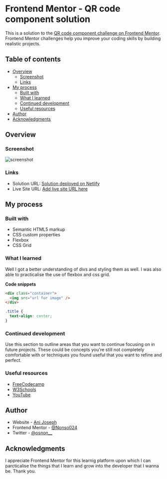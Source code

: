 # Frontend Mentor - QR code component solution

This is a solution to the [QR code component challenge on Frontend Mentor](https://www.frontendmentor.io/challenges/qr-code-component-iux_sIO_H). Frontend Mentor challenges help you improve your coding skills by building realistic projects.

## Table of contents

- [Overview](#overview)
  - [Screenshot](#screenshot)
  - [Links](#links)
- [My process](#my-process)
  - [Built with](#built-with)
  - [What I learned](#what-i-learned)
  - [Continued development](#continued-development)
  - [Useful resources](#useful-resources)
- [Author](#author)
- [Acknowledgments](#acknowledgments)

## **Overview**

### Screenshot

![screenshot](<Screenshot%20(111).png>)

### **Links**

- Solution URL: [Solution deployed on Netlify](https://qrbynonso024.netlify.app)
- Live Site URL: [Add live site URL here](https://your-live-site-url.com)

## **My process**

### **Built with**

- Semantic HTML5 markup
- CSS custom properties
- Flexbox
- CSS Grid

### **What I learned**

Well I got a better understanding of divs and styling them as well. I was also able to practicalise the use of flexbox and css grid.

**Code snippets**

```html
<div class="container">
  <img src="url for image" />
</div>
```

```css
.title {
  text-align: center;
}
```

### **Continued development**

Use this section to outline areas that you want to continue focusing on in future projects. These could be concepts you're still not completely comfortable with or techniques you found useful that you want to refine and perfect.

### **Useful resources**

- [FreeCodecamp](https://www.freecodecamp.com)
- [W3Schools](https://www.w3schools.com)
- [YouTube](https://www.youtube.com)

## **Author**

- Website - [Ani Joseph](https://github.com/Nonso024)
- Frontend Mentor - [@Nonso024](https://www.frontendmentor.io/profile/Nonso024)
- Twitter - [@osnon\_\_](https://www.twitter.com/osnon__)

## **Acknowledgments**

I appreciate Frontend Mentor for this learnig platform upon which I can parcticalise the things that I learn and grow into the developer that I wanna be. Thank you.
